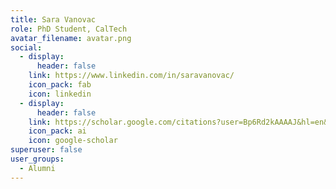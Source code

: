 ```yaml
---
title: Sara Vanovac
role: PhD Student, CalTech
avatar_filename: avatar.png
social:
  - display:
      header: false
    link: https://www.linkedin.com/in/saravanovac/
    icon_pack: fab
    icon: linkedin
  - display:
      header: false
    link: https://scholar.google.com/citations?user=Bp6Rd2kAAAAJ&hl=en&oi=ao
    icon_pack: ai
    icon: google-scholar
superuser: false
user_groups:
  - Alumni
---
```

